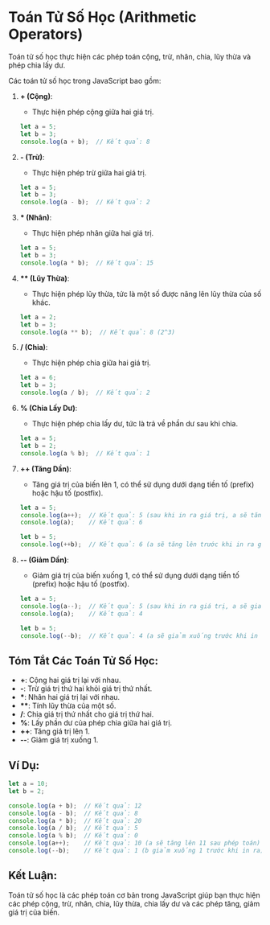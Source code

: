 # Toán Tử Số Học (Arithmetic Operators)

Toán tử số học thực hiện các phép toán cộng, trừ, nhân, chia, lũy thừa và phép chia lấy dư.

Các toán tử số học trong JavaScript bao gồm:

1. **+ (Cộng)**:
   - Thực hiện phép cộng giữa hai giá trị.
   
   ```javascript
   let a = 5;
   let b = 3;
   console.log(a + b);  // Kết quả: 8
   ```

2. **- (Trừ)**:
   - Thực hiện phép trừ giữa hai giá trị.
   
   ```javascript
   let a = 5;
   let b = 3;
   console.log(a - b);  // Kết quả: 2
   ```

3. **\* (Nhân)**:
   - Thực hiện phép nhân giữa hai giá trị.
   
   ```javascript
   let a = 5;
   let b = 3;
   console.log(a * b);  // Kết quả: 15
   ```

4. **\*\* (Lũy Thừa)**:
   - Thực hiện phép lũy thừa, tức là một số được nâng lên lũy thừa của số khác.
   
   ```javascript
   let a = 2;
   let b = 3;
   console.log(a ** b);  // Kết quả: 8 (2^3)
   ```

5. **/ (Chia)**:
   - Thực hiện phép chia giữa hai giá trị.
   
   ```javascript
   let a = 6;
   let b = 3;
   console.log(a / b);  // Kết quả: 2
   ```

6. **% (Chia Lấy Dư)**:
   - Thực hiện phép chia lấy dư, tức là trả về phần dư sau khi chia.
   
   ```javascript
   let a = 5;
   let b = 2;
   console.log(a % b);  // Kết quả: 1
   ```

7. **++ (Tăng Dần)**:
   - Tăng giá trị của biến lên 1, có thể sử dụng dưới dạng tiền tố (prefix) hoặc hậu tố (postfix).
   
   ```javascript
   let a = 5;
   console.log(a++);  // Kết quả: 5 (sau khi in ra giá trị, a sẽ tăng lên 6)
   console.log(a);    // Kết quả: 6

   let b = 5;
   console.log(++b);  // Kết quả: 6 (a sẽ tăng lên trước khi in ra giá trị)
   ```

8. **-- (Giảm Dần)**:
   - Giảm giá trị của biến xuống 1, có thể sử dụng dưới dạng tiền tố (prefix) hoặc hậu tố (postfix).
   
   ```javascript
   let a = 5;
   console.log(a--);  // Kết quả: 5 (sau khi in ra giá trị, a sẽ giảm xuống 4)
   console.log(a);    // Kết quả: 4

   let b = 5;
   console.log(--b);  // Kết quả: 4 (a sẽ giảm xuống trước khi in ra giá trị)
   ```

## Tóm Tắt Các Toán Tử Số Học:

- **+**: Cộng hai giá trị lại với nhau.
- **-**: Trừ giá trị thứ hai khỏi giá trị thứ nhất.
- **\***: Nhân hai giá trị lại với nhau.
- **\*\***: Tính lũy thừa của một số.
- **/**: Chia giá trị thứ nhất cho giá trị thứ hai.
- **%**: Lấy phần dư của phép chia giữa hai giá trị.
- **++**: Tăng giá trị lên 1.
- **--**: Giảm giá trị xuống 1.

## Ví Dụ:

```javascript
let a = 10;
let b = 2;

console.log(a + b);  // Kết quả: 12
console.log(a - b);  // Kết quả: 8
console.log(a * b);  // Kết quả: 20
console.log(a / b);  // Kết quả: 5
console.log(a % b);  // Kết quả: 0
console.log(a++);    // Kết quả: 10 (a sẽ tăng lên 11 sau phép toán)
console.log(--b);    // Kết quả: 1 (b giảm xuống 1 trước khi in ra)
```

## Kết Luận:

Toán tử số học là các phép toán cơ bản trong JavaScript giúp bạn thực hiện các phép cộng, trừ, nhân, chia, lũy thừa, chia lấy dư và các phép tăng, giảm giá trị của biến.